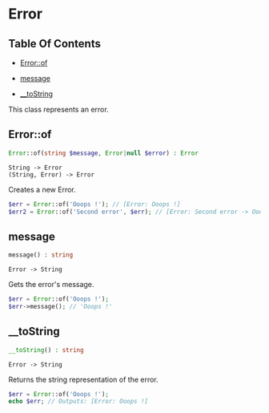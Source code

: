 # Error

## Table Of Contents

- [Error::of](https://github.com/tarsana/functional/blob/master/docs/Error#Error::of)

- [message](https://github.com/tarsana/functional/blob/master/docs/Error#message)

- [__toString](https://github.com/tarsana/functional/blob/master/docs/Error#__toString)

This class represents an error.

## Error::of

```php
Error::of(string $message, Error|null $error) : Error
```

```
String -> Error
(String, Error) -> Error
```

Creates a new Error.
```php
$err = Error::of('Ooops !'); // [Error: Ooops !]
$err2 = Error::of('Second error', $err); // [Error: Second error -> Ooops !]
```

## message

```php
message() : string
```

```
Error -> String
```

Gets the error's message.
```php
$err = Error::of('Ooops !');
$err->message(); // 'Ooops !'
```

## __toString

```php
__toString() : string
```

```
Error -> String
```

Returns the string representation of the error.
```php
$err = Error::of('Ooops !');
echo $err; // Outputs: [Error: Ooops !]
```